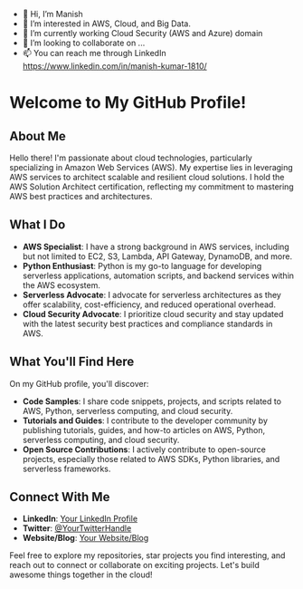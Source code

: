 - 👋 Hi, I’m Manish
- 👀 I’m interested in AWS, Cloud, and Big Data.
- 🌱 I’m currently working Cloud Security (AWS and Azure) domain
- 💞️ I’m looking to collaborate on ...
- 📫 You can reach me through LinkedIn https://www.linkedin.com/in/manish-kumar-1810/

# Welcome to My GitHub Profile!

## About Me
Hello there! I'm passionate about cloud technologies, particularly specializing in Amazon Web Services (AWS). My expertise lies in leveraging AWS services to architect scalable and resilient cloud solutions. I hold the AWS Solution Architect certification, reflecting my commitment to mastering AWS best practices and architectures.

## What I Do
- **AWS Specialist**: I have a strong background in AWS services, including but not limited to EC2, S3, Lambda, API Gateway, DynamoDB, and more.
- **Python Enthusiast**: Python is my go-to language for developing serverless applications, automation scripts, and backend services within the AWS ecosystem.
- **Serverless Advocate**: I advocate for serverless architectures as they offer scalability, cost-efficiency, and reduced operational overhead.
- **Cloud Security Advocate**: I prioritize cloud security and stay updated with the latest security best practices and compliance standards in AWS.

## What You'll Find Here
On my GitHub profile, you'll discover:
- **Code Samples**: I share code snippets, projects, and scripts related to AWS, Python, serverless computing, and cloud security.
- **Tutorials and Guides**: I contribute to the developer community by publishing tutorials, guides, and how-to articles on AWS, Python, serverless computing, and cloud security.
- **Open Source Contributions**: I actively contribute to open-source projects, especially those related to AWS SDKs, Python libraries, and serverless frameworks.

## Connect With Me
- **LinkedIn**: [Your LinkedIn Profile](#)
- **Twitter**: [@YourTwitterHandle](#)
- **Website/Blog**: [Your Website/Blog](#)

Feel free to explore my repositories, star projects you find interesting, and reach out to connect or collaborate on exciting projects. Let's build awesome things together in the cloud!

